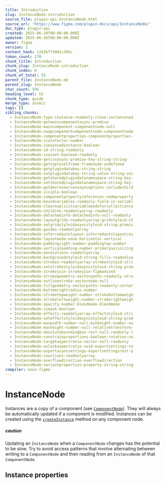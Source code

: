 ```yaml
---
title: Introduction
slug: InstanceNode-introduction
source_file: plugin-api-InstanceNode.html
source_url: 'https://www.figma.com/plugin-docs/api/InstanceNode/'
doc_type: plugin-api
created: 2025-06-26T00:00:00.000Z
updated: 2025-06-26T00:00:00.000Z
owner: figma
version: 1
content_hash: c242b7f3081c595c
token_count: 170
chunk_title: Introduction
chunk_slug: InstanceNode-introduction
chunk_index: 0
chunk_of_total: 55
parent_file: InstanceNode.md
parent_slug: InstanceNode
char_count: 595
heading_level: h3
chunk_type: guide
merge_type: atomic
tags: []
sibling_chunks:
  - InstanceNode-type-instance-readonly-clone-instancenod
  - InstanceNode-getmaincomponentasync-promise
  - InstanceNode-maincomponent-componentnode-null
  - InstanceNode-swapcomponentcomponentnode-componentnode
  - InstanceNode-componentproperties-componentproperties-
  - InstanceNode-scalefactor-number
  - InstanceNode-isexposedinstance-boolean
  - InstanceNode-id-string-readonly
  - InstanceNode-isasset-boolean-readonly
  - InstanceNode-getcssasync-promise-key-string-string-
  - InstanceNode-gettoplevelframe-framenode-undefined
  - InstanceNode-getplugindatakey-string-string
  - InstanceNode-setplugindatakey-string-value-string-voi
  - InstanceNode-getsharedplugindatanamespace-string-key-
  - InstanceNode-setsharedplugindatanamespace-string-key-
  - InstanceNode-getdevresourcesasyncoptions-includechild
  - InstanceNode-visible-boolean
  - InstanceNode-componentpropertyreferences-nodeproperty
  - InstanceNode-boundvariables-readonly-field-in-variabl
  - InstanceNode-clearexplicitvariablemodeforcollectionco
  - InstanceNode-children-readonlyarray-readonly
  - InstanceNode-detachedinfo-detachedinfo-null-readonly
  - InstanceNode-layoutgrids-readonlyarray-gridstyleid-st
  - InstanceNode-setgridstyleidasyncstyleid-string-promis
  - InstanceNode-guides-readonlyarray
  - InstanceNode-inferredautolayout-inferredautolayoutres
  - InstanceNode-layoutmode-none-horizontal-vertical
  - InstanceNode-paddingright-number-paddingtop-number
  - InstanceNode-verticalpadding-number-primaryaxissizing
  - InstanceNode-annotations-readonlyarray
  - InstanceNode-backgroundstyleid-string-fills-readonlya
  - InstanceNode-strokes-readonlyarray-strokestyleid-stri
  - InstanceNode-setstrokestyleidasyncstyleid-string-prom
  - InstanceNode-strokejoin-strokejoin-figmamixed
  - InstanceNode-strokegeometry-vectorpaths-readonly-stro
  - InstanceNode-outlinestroke-vectornode-null
  - InstanceNode-fillgeometry-vectorpaths-readonly-corner
  - InstanceNode-bottomrightradius-number
  - InstanceNode-stroketopweight-number-strokebottomweigh
  - InstanceNode-strokeleftweight-number-strokerightweigh
  - InstanceNode-opacity-number-blendmode-blendmode
  - InstanceNode-ismask-boolean
  - InstanceNode-effects-readonlyarray-effectstyleid-stri
  - InstanceNode-seteffectstyleidasyncstyleid-string-prom
  - InstanceNode-maxwidth-number-null-minheight-number-nu
  - InstanceNode-maxheight-number-null-relativetransform-
  - InstanceNode-absoluteboundingbox-rect-null-readonly-l
  - InstanceNode-constrainproportions-boolean-rotation-nu
  - InstanceNode-targetaspectratio-vector-null-readonly
  - InstanceNode-unlockaspectratio-void-exportsettings-re
  - InstanceNode-exportasyncsettings-exportsettingsrest-p
  - InstanceNode-reactions-readonlyarray
  - InstanceNode-overflowdirection-overflowdirection
  - InstanceNode-variantproperties-property-string-string
compiler: noos-figma
---
```


# InstanceNode

Instances are a copy of a component (see [`ComponentNode`](/plugin-docs/api/ComponentNode/)). They will always be automatically updated if a component is modified. Instances can be created using the [`createInstance`](/plugin-docs/api/ComponentNode/#createinstance) method on any component node.

##### caution

Updating an `InstanceNode` when a `ComponentNode` changes has the potential to be slow. Try to avoid access patterns that involve alternating between writing to a `ComponentNode` and then reading from an `InstanceNode` of that `ComponentNode`.

## Instance properties
